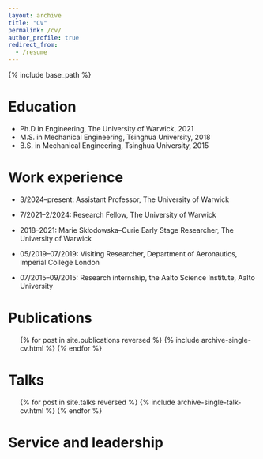 ```yaml
---
layout: archive
title: "CV"
permalink: /cv/
author_profile: true
redirect_from:
  - /resume
---
```


{% include base_path %}

Education
======
* Ph.D in Engineering, The University of Warwick, 2021
* M.S. in Mechanical Engineering, Tsinghua University, 2018
* B.S. in Mechanical Engineering, Tsinghua University, 2015

Work experience
======
* 3/2024–present: Assistant Professor, The University of Warwick

* 7/2021–2/2024: Research Fellow, The University of Warwick

* 2018–2021: Marie Skłodowska–Curie Early Stage Researcher, The University of Warwick

* 05/2019–07/2019: Visiting Researcher, Department of Aeronautics, Imperial College London

* 07/2015–09/2015: Research internship, the Aalto Science Institute, Aalto University


Publications
======
  <ul>{% for post in site.publications reversed %}
    {% include archive-single-cv.html %}
  {% endfor %}</ul>
  
Talks
======
  <ul>{% for post in site.talks reversed %}
    {% include archive-single-talk-cv.html  %}
  {% endfor %}</ul>
  
Service and leadership
======

